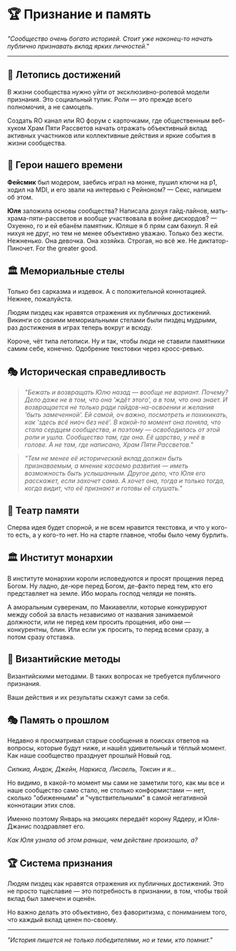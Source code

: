 # 🏆 Признание и память

*"Сообщество очень богато историей. Стоит уже наконец-то начать публично признавать вклад ярких личностей."*

---

## 📜 Летопись достижений

В жизни сообщества нужно уйти от эксклюзивно-ролевой модели признания. Это социальный тупик. Роли — это прежде всего полномочия, а не самоцель.

Создать RO канал или RO форум с карточками, где общественным веб-хуком Храм Пяти Рассветов начать отражать объективный вклад активных участников или коллективные действия и яркие события в жизни сообщества.

## 🌟 Герои нашего времени

**Фейсмик** был модером, заебись играл на монке, пушил ключи на р1, ходил на MDI, и его звали на интервью с Рейноном? — Секс, напишем об этом.

**Юля** заложила основы сообщества? Написала дохуя гайд-лайнов, мать-храма-пяти-рассветов и вообще участвовала в войне дискордов? — Охуенно, го и ей ебанём памятник. Юляше я б прям сам бахнул. Я ей нихуя не друг, но тем не менее объективно уважаю. Только без жести. Нежненько. Она девочка. Она хозяйка. Строгая, но всё же. Не диктатор-Пиночет. For the greater good.

## 🏛️ Мемориальные стелы

Только без сарказма и издевок. А с положительной коннотацией. Нежнее, пожалуйста.

Людям пиздец как нравятся отражения их публичных достижений. Викинги со своими мемориальными стелами были пиздец мудрыми, раз достижения в играх теперь вокруг и всюду.

Короче, чёт типа летописи. Ну и так, чтобы люди не ставили памятники самим себе, конечно. Одобрение текстовки через кросс-ревью.

## 🎭 Историческая справедливость

> *"Бежать и возвращать Юлю назад — вообще не вариант. Почему? Дело даже не в том, что она 'ждёт этого', а в том, что она знает. И возвращается не только ради гайдов-на-освоении и желания 'быть замеченной'. Ей самой, оч важно, посмотреть и похихикать, как 'здесь всё ниоч без неё'. В какой-то момент она поняла, что стала сердцем сообщества, и поэтому — освободилась от этой роли и ушла. Сообщество там, где она. Её царство, у неё в голове. А не там, где написано, Храм Пяти Рассветов."*

> *"Тем не менее её исторический вклад должен быть признаваемым, а мнение касаемо развития — иметь возможность быть услышанным. Другое дело, что Юля его расскажет, если захочет сама. А хочет она, тогда и только тогда, когда видит, что её признают и готовы её слушать."*

## 🎪 Театр памяти

Сперва идея будет спорной, и не всем нравится текстовка, и что у кого-то есть, а у кого-то нет. Но на старте главное, чтобы было чему бурлить.

## 🏛️ Институт монархии

В институте монархии короли исповедуются и просят прощения перед Богом. Ну ладно, де-юре перед Богом, де-факто перед тем, кто его представляет на земле. Ибо мораль господ челяди не понять.

А аморальным суверенам, по Макиавелли, которые конкурируют между собой за власть независимо от названия занимаемой должности, или не перед кем просить прощения, ибо они — конкурентны, блин. Или если уж просить, то перед всеми сразу, а потом сразу отставка.

## 🌟 Византийские методы

Византийскими методами. В таких вопросах не требуется публичного признания.

Ваши действия и их результаты скажут сами за себя.

## 🎭 Память о прошлом

Недавно я просматривал старые сообщения в поисках ответов на вопросы, которые будут ниже, и нашёл удивительный и тёплый момент. Как наше сообщество празднует прошлый Новый год.

*Силкиа, Андок, Джейн, Наркиса, Лисаель, Токсин и я...*

Но видимо, в какой-то момент мы сами не заметили того, как мы все и наше сообщество само стало, не столько конформистами — нет, сколько "обиженными" и "чувствительными" в самой негативной коннотации этих слов.

Именно поэтому Январь на эмоциях передаёт корону Яддеру, и Юля-Джанис поздравляет его.

*Как Юля узнала об этом раньше, чем действие произошло, а?*

## 🏆 Система признания

Людям пиздец как нравятся отражения их публичных достижений. Это не просто тщеславие — это потребность в признании, в том, чтобы твой вклад был замечен и оценён.

Но важно делать это объективно, без фаворитизма, с пониманием того, что каждый вклад ценен по-своему.

---

*"История пишется не только победителями, но и теми, кто помнит."* 